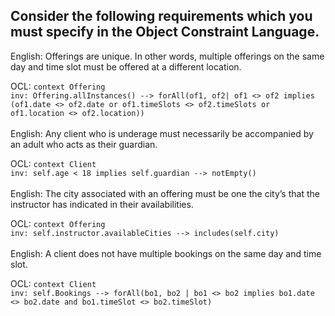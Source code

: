 ## Consider the following requirements which you must specify in the Object Constraint Language.

English: Offerings are unique. In other words, multiple offerings on the same day and time slot must be offered at a different location.

OCL: ```context Offering```
</br>```inv: Offering.allInstances() --> forAll(of1, of2| of1 <> of2 implies (of1.date <> of2.date or of1.timeSlots <> of2.timeSlots or of1.location <> of2.location))```
</br>
</br>
English: Any client who is underage must necessarily be accompanied by an adult who acts as their guardian.

OCL: ```context Client```
</br>```inv: self.age < 18 implies self.guardian --> notEmpty()```
</br>
</br>
English: The city associated with an offering must be one the city’s that the instructor has indicated in their availabilities.

OCL: ```context Offering```
</br>```inv: self.instructor.availableCities --> includes(self.city)```
</br>
</br>
English: A client does not have multiple bookings on the same day and time slot.

OCL: ```context Client```
</br>```inv: self.Bookings --> forAll(bo1, bo2 | bo1 <> bo2 implies bo1.date <> bo2.date and bo1.timeSlot <> bo2.timeSlot)```
